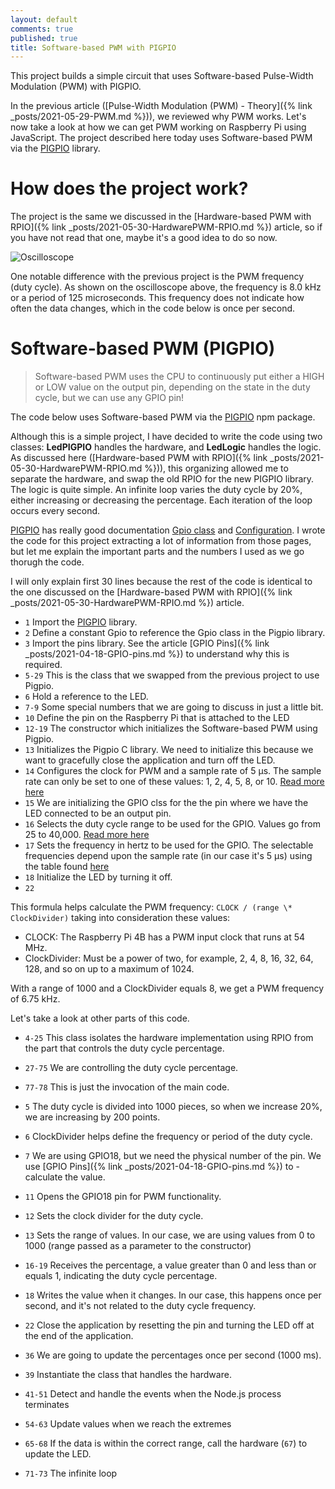 ```yaml
---
layout: default
comments: true
published: true
title: Software-based PWM with PIGPIO
---
```


This project builds a simple circuit that uses Software-based Pulse-Width Modulation (PWM) with PIGPIO.

In the previous article ([Pulse-Width Modulation (PWM) - Theory]({% link _posts/2021-05-29-PWM.md %})), we reviewed why PWM works. Let's now take a look at how we can get PWM working on Raspberry Pi using JavaScript. The project described here today uses Software-based PWM via the [PIGPIO](https://www.npmjs.com/package/pigpio) library.

# How does the project work?

The project is the same we discussed in the [Hardware-based PWM with RPIO]({% link _posts/2021-05-30-HardwarePWM-RPIO.md %}) article, so if you have not read that one, maybe it's a good idea to do so now.

![Oscilloscope](/assets/blog/2021-06-04/Oscilloscope.png)

One notable difference with the previous project is the PWM frequency (duty cycle). As shown on the oscilloscope above, the frequency is 8.0 kHz or a period of 125 microseconds. This frequency does not indicate how often the data changes, which in the code below is once per second.

# Software-based PWM (PIGPIO)

> Software-based PWM uses the CPU to continuously put either a HIGH or LOW value on the output pin, depending on the state in the duty cycle, but we can use any GPIO pin!

The code below uses Software-based PWM via the [PIGPIO](https://www.npmjs.com/package/pigpio) npm package.

Although this is a simple project, I have decided to write the code using two classes: **LedPIGPIO** handles the hardware, and **LedLogic** handles the logic. As discussed here ([Hardware-based PWM with RPIO]({% link _posts/2021-05-30-HardwarePWM-RPIO.md %})), this organizing allowed me to separate the hardware, and swap the old RPIO for the new PIGPIO library. The logic is quite simple. An infinite loop varies the duty cycle by 20%, either increasing or decreasing the percentage. Each iteration of the loop occurs every second.

[PIGPIO](https://www.npmjs.com/package/pigpio) has really good documentation [Gpio class](https://github.com/fivdi/pigpio/blob/master/doc/gpio.md) and [Configuration](https://github.com/fivdi/pigpio/blob/master/doc/configuration.md). I wrote the code for this project extracting a lot of information from those pages, but let me explain the important parts and the numbers I used as we go thorugh the code.

I will only explain first 30 lines because the rest of the code is identical to the one discussed on the [Hardware-based PWM with RPIO]({% link _posts/2021-05-30-HardwarePWM-RPIO.md %}) article.

<script src="https://gist.github.com/eltoroit/45cd399857e5e5398f8a391d1d562d19.js"></script>

- `1` Import the [PIGPIO](https://www.npmjs.com/package/pigpio) library.
- `2` Define a constant Gpio to reference the Gpio class in the Pigpio library.
- `3` Import the pins library. See the article [GPIO Pins]({% link _posts/2021-04-18-GPIO-pins.md %}) to understand why this is required.
- `5-29` This is the class that we swapped from the previous project to use Pigpio.
- `6` Hold a reference to the LED.
- `7-9` Some special numbers that we are going to discuss in just a little bit.
- `10` Define the pin on the Raspberry Pi that is attached to the LED
- `12-19` The constructor which initializes the Software-based PWM using Pigpio.
- `13` Initializes the Pigpio C library. We need to initialize this because we want to gracefully close the application and turn off the LED.
- `14` Configures the clock for PWM and a sample rate of 5 μs. The sample rate can only be set to one of these values: 1, 2, 4, 5, 8, or 10. [Read more here](https://github.com/fivdi/pigpio/blob/master/doc/configuration.md#configureclockmicroseconds-peripheral)
- `15` We are initializing the GPIO clss for the the pin where we have the LED connected to be an output pin.
- `16` Selects the duty cycle range to be used for the GPIO. Values go from 25 to 40,000. [Read more here](https://github.com/fivdi/pigpio/blob/master/doc/gpio.md#pwmrangerange)
- `17` Sets the frequency in hertz to be used for the GPIO. The selectable frequencies depend upon the sample rate (in our case it's 5 μs) using the table found [here](https://github.com/fivdi/pigpio/blob/master/doc/gpio.md#pwmfrequencyfrequency)
- `18` Initialize the LED by turning it off.
- `22`

This formula helps calculate the PWM frequency: `CLOCK / (range \* ClockDivider)` taking into consideration these values:

- CLOCK: The Raspberry Pi 4B has a PWM input clock that runs at 54 MHz.
- ClockDivider: Must be a power of two, for example, 2, 4, 8, 16, 32, 64, 128, and so on up to a maximum of 1024.

With a range of 1000 and a ClockDivider equals 8, we get a PWM frequency of 6.75 kHz.

Let's take a look at other parts of this code.

- `4-25` This class isolates the hardware implementation using RPIO from the part that controls the duty cycle percentage.
- `27-75` We are controlling the duty cycle percentage.
- `77-78` This is just the invocation of the main code.

- `5` The duty cycle is divided into 1000 pieces, so when we increase 20%, we are increasing by 200 points.
- `6` ClockDivider helps define the frequency or period of the duty cycle.
- `7` We are using GPIO18, but we need the physical number of the pin. We use [GPIO Pins]({% link _posts/2021-04-18-GPIO-pins.md %}) to - calculate the value.
- `11` Opens the GPIO18 pin for PWM functionality.
- `12` Sets the clock divider for the duty cycle.
- `13` Sets the range of values. In our case, we are using values from 0 to 1000 (range passed as a parameter to the constructor)
- `16-19` Receives the percentage, a value greater than 0 and less than or equals 1, indicating the duty cycle percentage.
- `18` Writes the value when it changes. In our case, this happens once per second, and it's not related to the duty cycle frequency.
- `22` Close the application by resetting the pin and turning the LED off at the end of the application.

- `36` We are going to update the percentages once per second (1000 ms).
- `39` Instantiate the class that handles the hardware.
- `41-51` Detect and handle the events when the Node.js process terminates
- `54-63` Update values when we reach the extremes
- `65-68` If the data is within the correct range, call the hardware (`67`) to update the LED.
- `71-73` The infinite loop
